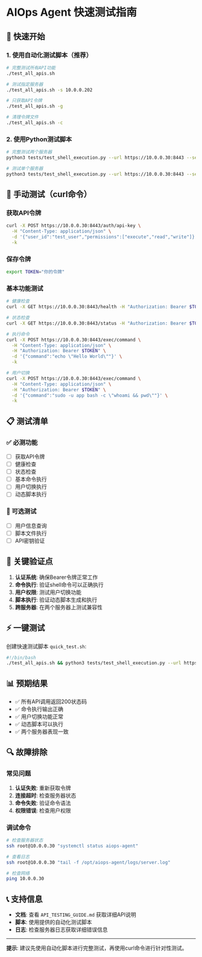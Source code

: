 # AIOps Agent 快速测试指南

## 🚀 快速开始

### 1. 使用自动化测试脚本（推荐）

```bash
# 完整测试所有API功能
./test_all_apis.sh

# 测试指定服务器
./test_all_apis.sh -s 10.0.0.202

# 只获取API令牌
./test_all_apis.sh -g

# 清理令牌文件
./test_all_apis.sh -c
```

### 2. 使用Python测试脚本

```bash
# 完整测试两个服务器
python3 tests/test_shell_execution.py --url https://10.0.0.30:8443 --server both

# 测试单个服务器
python3 tests/test_shell_execution.py --url https://10.0.0.30:8443 --server 30
```

## 🔑 手动测试（curl命令）

### 获取API令牌
```bash
curl -X POST https://10.0.0.30:8443/auth/api-key \
  -H "Content-Type: application/json" \
  -d '{"user_id":"test_user","permissions":["execute","read","write"]}' \
  -k
```

### 保存令牌
```bash
export TOKEN="你的令牌"
```

### 基本功能测试

```bash
# 健康检查
curl -X GET https://10.0.0.30:8443/health -H "Authorization: Bearer $TOKEN" -k

# 状态检查
curl -X GET https://10.0.0.30:8443/status -H "Authorization: Bearer $TOKEN" -k

# 执行命令
curl -X POST https://10.0.0.30:8443/exec/command \
  -H "Content-Type: application/json" \
  -H "Authorization: Bearer $TOKEN" \
  -d '{"command":"echo \"Hello World\""}' \
  -k

# 用户切换
curl -X POST https://10.0.0.30:8443/exec/command \
  -H "Content-Type: application/json" \
  -H "Authorization: Bearer $TOKEN" \
  -d '{"command":"sudo -u app bash -c \"whoami && pwd\""}' \
  -k
```

## 📋 测试清单

### ✅ 必测功能
- [ ] 获取API令牌
- [ ] 健康检查
- [ ] 状态检查
- [ ] 基本命令执行
- [ ] 用户切换执行
- [ ] 动态脚本执行

### 🔧 可选测试
- [ ] 用户信息查询
- [ ] 脚本文件执行
- [ ] API密钥验证

## 🎯 关键验证点

1. **认证系统**: 确保Bearer令牌正常工作
2. **命令执行**: 验证shell命令可以正确执行
3. **用户权限**: 测试用户切换功能
4. **脚本执行**: 验证动态脚本生成和执行
5. **跨服务器**: 在两个服务器上测试兼容性

## ⚡ 一键测试

创建快速测试脚本 `quick_test.sh`:

```bash
#!/bin/bash
./test_all_apis.sh && python3 tests/test_shell_execution.py --url https://10.0.0.30:8443 --server both
```

## 📊 预期结果

- ✅ 所有API调用返回200状态码
- ✅ 命令执行输出正确
- ✅ 用户切换功能正常
- ✅ 动态脚本可以执行
- ✅ 两个服务器表现一致

## 🔍 故障排除

### 常见问题
1. **认证失败**: 重新获取令牌
2. **连接超时**: 检查服务器状态
3. **命令失败**: 验证命令语法
4. **权限错误**: 检查用户权限

### 调试命令
```bash
# 检查服务器状态
ssh root@10.0.0.30 "systemctl status aiops-agent"

# 查看日志
ssh root@10.0.0.30 "tail -f /opt/aiops-agent/logs/server.log"

# 检查网络
ping 10.0.0.30
```

## 📞 支持信息

- **文档**: 查看 `API_TESTING_GUIDE.md` 获取详细API说明
- **脚本**: 使用提供的自动化测试脚本
- **日志**: 检查服务器日志获取详细错误信息

---

**提示**: 建议先使用自动化脚本进行完整测试，再使用curl命令进行针对性测试。